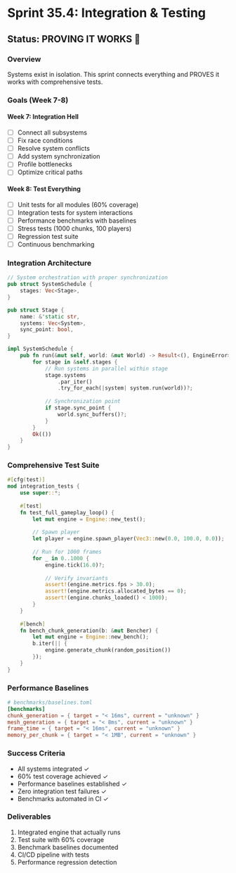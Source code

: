 # Sprint 35.4: Integration & Testing

## Status: PROVING IT WORKS 🧪

### Overview
Systems exist in isolation. This sprint connects everything and PROVES it works with comprehensive tests.

### Goals (Week 7-8)

#### Week 7: Integration Hell
- [ ] Connect all subsystems
- [ ] Fix race conditions
- [ ] Resolve system conflicts
- [ ] Add system synchronization
- [ ] Profile bottlenecks
- [ ] Optimize critical paths

#### Week 8: Test Everything
- [ ] Unit tests for all modules (60% coverage)
- [ ] Integration tests for system interactions
- [ ] Performance benchmarks with baselines
- [ ] Stress tests (1000 chunks, 100 players)
- [ ] Regression test suite
- [ ] Continuous benchmarking

### Integration Architecture

```rust
// System orchestration with proper synchronization
pub struct SystemSchedule {
    stages: Vec<Stage>,
}

pub struct Stage {
    name: &'static str,
    systems: Vec<System>,
    sync_point: bool,
}

impl SystemSchedule {
    pub fn run(&mut self, world: &mut World) -> Result<(), EngineError> {
        for stage in &self.stages {
            // Run systems in parallel within stage
            stage.systems
                .par_iter()
                .try_for_each(|system| system.run(world))?;
            
            // Synchronization point
            if stage.sync_point {
                world.sync_buffers()?;
            }
        }
        Ok(())
    }
}
```

### Comprehensive Test Suite

```rust
#[cfg(test)]
mod integration_tests {
    use super::*;
    
    #[test]
    fn test_full_gameplay_loop() {
        let mut engine = Engine::new_test();
        
        // Spawn player
        let player = engine.spawn_player(Vec3::new(0.0, 100.0, 0.0));
        
        // Run for 1000 frames
        for _ in 0..1000 {
            engine.tick(16.0)?;
            
            // Verify invariants
            assert!(engine.metrics.fps > 30.0);
            assert!(engine.metrics.allocated_bytes == 0);
            assert!(engine.chunks_loaded() < 1000);
        }
    }
    
    #[bench]
    fn bench_chunk_generation(b: &mut Bencher) {
        let mut engine = Engine::new_bench();
        b.iter(|| {
            engine.generate_chunk(random_position())
        });
    }
}
```

### Performance Baselines

```toml
# benchmarks/baselines.toml
[benchmarks]
chunk_generation = { target = "< 16ms", current = "unknown" }
mesh_generation = { target = "< 8ms", current = "unknown" }
frame_time = { target = "< 16ms", current = "unknown" }
memory_per_chunk = { target = "< 1MB", current = "unknown" }
```

### Success Criteria
- All systems integrated ✓
- 60% test coverage achieved ✓
- Performance baselines established ✓
- Zero integration test failures ✓
- Benchmarks automated in CI ✓

### Deliverables
1. Integrated engine that actually runs
2. Test suite with 60% coverage
3. Benchmark baselines documented
4. CI/CD pipeline with tests
5. Performance regression detection